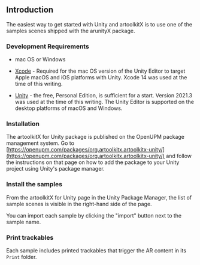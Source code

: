 ## Introduction

The easiest way to get started with Unity and artoolkitX is to use one of the samples scenes shipped with the arunityX package.

### Development Requirements

- mac OS or Windows

- [Xcode](http://developer.apple.com/xcode/) - Required for the mac OS version of the Unity Editor to target Apple macOS and iOS platforms with Unity. Xcode 14 was used at the time of this writing.

- [Unity](https://store.unity.com/) - the free, Personal Edition, is sufficient for a start. Version 2021.3 was used at the time of this writing. The Unity Editor is supported on the desktop platforms of macOS and Windows.

### Installation

The artoolkitX for Unity package is published on the OpenUPM package management system. Go to [https://openupm.com/packages/org.artoolkitx.artoolkitx-unity/](https://openupm.com/packages/org.artoolkitx.artoolkitx-unity/) and follow the instructions on that page on how to add the package to your Unity project using Unity's package manager.

### Install the samples

From the artoolkitX for Unity page in the Unity Package Manager, the list of sample scenes is visible in the right-hand side of the page.

You can import each sample by clicking the "import" button next to the sample name.

### Print trackables

Each sample includes printed trackables that trigger the AR content in its `Print` folder.

